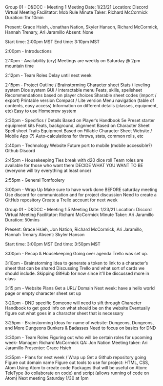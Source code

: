Group 01 - D&DCC - Meeting 1
Meeting Date: 1/23/21
Location: Discord Virtual Meeting
Facilitator: Mob Rule
Minute Taker: Richard McCormick
Duration: 1hr 10min

Present: Grace Hsieh, Jonathan Nation, Skyler Hanson, Richard McCormick, Hannah Trenary, Ari Jaramillo
Absent: None

Start time: 2:00pm MST
End time: 3:10pm MST

2:00pm - Introductions

2:10pm - Availability (cry)
Meetings are weekly on Saturday @ 2pm mountain time

2:12pm - Team Roles
Delay until next week

2:15pm - Project Outline / Brainstorming
Character sheet
Stats / leveling system
Dice system
GUI / interactable menu
Feats, skills, spellsheet
Recommendations based on player choices
Sharable sheet codes (import / export)
Printable version
Compact / Lite version
Menu navigation (table of contents, easy access)
Information on different details (classes, equipment, etc)
Easy to use Homebrew system

2:30pm - Specifics / Details
Based on Player’s Handbook 5e
Preset starter equipment kits
Feats, background, alignment
Based on Character Sheet
Spell sheet
Traits
Equipment
Based on Fillable Character Sheet
Website / Mobile App (?)
Auto-calculations for throws, stats, common rolls, etc

2:40pm - Technology
Website
Future port to mobile (mobile accessible?)
Github
Discord

2:45pm - Housekeeping
Ties break with d20 dice roll
Team roles are available for those who want them
DECIDE WHAT YOU WANT TO BE (everyone will try everything at least once)

2:55pm - General Tomfoolery

3:00pm - Wrap Up
Make sure to have work done BEFORE saturday meeting
Use discord for communication and for project discussion
Need to create a GitHub repository
Create a Trello account for next week

Group 01 - D&DCC - Meeting 1.5
Meeting Date: 1/23/21
Location: Discord Virtual Meeting
Facilitator: Richard McCormick
Minute Taker: Ari Jaramillo 
Duration: 50mins

Present: Grace Hsieh, Jon Nation, Richard McCormick, Ari Jaramillo, Hannah Trenary
Absent: Skyler Hanson

Start time: 3:00pm MST
End time: 3:50pm MST

3:00pm - Recap & Housekeeping
Going over agenda
Trello was set up.

3:10pm - Brainstorming
Idea to generate a token to link to a character’s sheet that can be shared
Discussing Trello and what sort of cards we should include.
Skipping GitHub for now since it’ll be discussed more in class

3:15 pm - Website Plans
Get a URL/ Domain
Next week: have a hello world page or empty character sheet set up

3:20pm - DND specific
Someone will need to sift through Character Handbook to get good info on what should be on the website
Eventually figure out what goes in a character sheet that is necessary 

3:25pm - Brainstorming
Ideas for name of website:
Dungeons, Dungeons, and More Dungeons 
Bunkers & Badasses
Need to focus on basics for DND

3:30pm - Team Roles
Figuring out who will be certain roles for upcoming week-
Manager: Richard McCormick
QA: Jon Nation
Meeting taker: Ari Jaramillo
Presenter: Grace Hsieh

3:35pm - Plans for next week / Wrap up
Get a Github repository going
Figure out domain name
Figure out tools to use for project: HTML, CSS, Atom
Using Atom to create code
Packages that will be useful on Atom: TeleType (to collaborate on code) and script (allows running of code on Atom)
Next meeting Saturday 1/30 at 1pm

